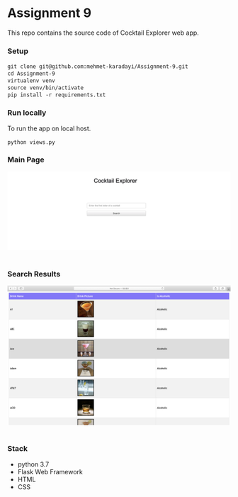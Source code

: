 # Assignment 9

This repo contains the source code of Cocktail Explorer web app.

### Setup
```
git clone git@github.com:mehmet-karadayi/Assignment-9.git
cd Assignment-9
virtualenv venv
source venv/bin/activate
pip install -r requirements.txt
```

### Run locally
To run the app on local host.
```
python views.py 
```

### Main Page
![](screenshots/main.png)<br/><br/>

### Search Results
![](screenshots/cocktails.png)<br/><br/>

### Stack
- python 3.7
- Flask Web Framework
- HTML
- CSS